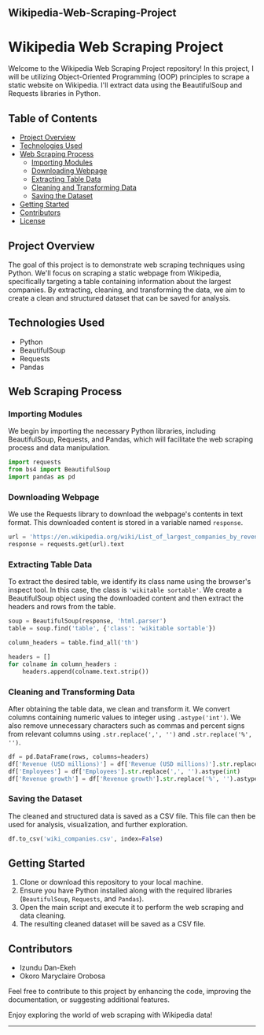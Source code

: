 ## Wikipedia-Web-Scraping-Project



# Wikipedia Web Scraping Project

Welcome to the Wikipedia Web Scraping Project repository! In this project, I will be utilizing Object-Oriented Programming (OOP) principles to scrape a static website on Wikipedia. I'll extract data using the BeautifulSoup and Requests libraries in Python.

## Table of Contents

- [Project Overview](#project-overview)
- [Technologies Used](#technologies-used)
- [Web Scraping Process](#web-scraping-process)
  - [Importing Modules](#importing-modules)
  - [Downloading Webpage](#downloading-webpage)
  - [Extracting Table Data](#extracting-table-data)
  - [Cleaning and Transforming Data](#cleaning-and-transforming-data)
  - [Saving the Dataset](#saving-the-dataset)
- [Getting Started](#getting-started)
- [Contributors](#contributors)
- [License](#license)

## Project Overview

The goal of this project is to demonstrate web scraping techniques using Python. We'll focus on scraping a static webpage from Wikipedia, specifically targeting a table containing information about the largest companies. By extracting, cleaning, and transforming the data, we aim to create a clean and structured dataset that can be saved for analysis.

## Technologies Used

- Python
- BeautifulSoup
- Requests
- Pandas

## Web Scraping Process

### Importing Modules

We begin by importing the necessary Python libraries, including BeautifulSoup, Requests, and Pandas, which will facilitate the web scraping process and data manipulation.

```python
import requests
from bs4 import BeautifulSoup
import pandas as pd
```

### Downloading Webpage

We use the Requests library to download the webpage's contents in text format. This downloaded content is stored in a variable named `response`.

```python
url = 'https://en.wikipedia.org/wiki/List_of_largest_companies_by_revenue'
response = requests.get(url).text
```

### Extracting Table Data

To extract the desired table, we identify its class name using the browser's inspect tool. In this case, the class is `'wikitable sortable'`. We create a BeautifulSoup object using the downloaded content and then extract the headers and rows from the table.

```python
soup = BeautifulSoup(response, 'html.parser')
table = soup.find('table', {'class': 'wikitable sortable'})

column_headers = table.find_all('th')

headers = []
for colname in column_headers :
    headers.append(colname.text.strip())
```

### Cleaning and Transforming Data

After obtaining the table data, we clean and transform it. We convert columns containing numeric values to integer using `.astype('int')`. We also remove unnecessary characters such as commas and percent signs from relevant columns using `.str.replace(',', '')` and `.str.replace('%', '')`.

```python
df = pd.DataFrame(rows, columns=headers)
df['Revenue (USD millions)'] = df['Revenue (USD millions)'].str.replace(',', '').astype(int)
df['Employees'] = df['Employees'].str.replace(',', '').astype(int)
df['Revenue growth'] = df['Revenue growth'].str.replace('%', '').astype(int)
```

### Saving the Dataset

The cleaned and structured data is saved as a CSV file. This file can then be used for analysis, visualization, and further exploration.

```python
df.to_csv('wiki_companies.csv', index=False)
```

## Getting Started

1. Clone or download this repository to your local machine.
2. Ensure you have Python installed along with the required libraries (`BeautifulSoup`, `Requests`, and `Pandas`).
3. Open the main script and execute it to perform the web scraping and data cleaning.
4. The resulting cleaned dataset will be saved as a CSV file.

## Contributors

- Izundu Dan-Ekeh
- Okoro Maryclaire Orobosa

Feel free to contribute to this project by enhancing the code, improving the documentation, or suggesting additional features.


Enjoy exploring the world of web scraping with Wikipedia data!

---

